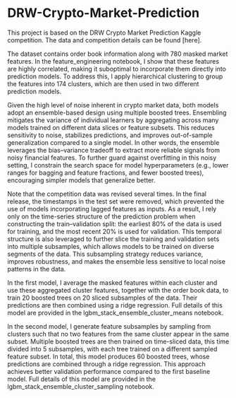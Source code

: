 # DRW-Crypto-Market-Prediction
This project is based on the DRW Crypto Market Prediction Kaggle competition. The data and competition details can be found [here].

The dataset contains order book information along with 780 masked market features. In the feature_engineering notebook, I show that these features are highly correlated, making it suboptimal to incorporate them directly into prediction models. To address this, I apply hierarchical clustering to group the features into 174 clusters, which are then used in two different prediction models.

Given the high level of noise inherent in crypto market data, both models adopt an ensemble-based design using multiple boosted trees. Ensembling mitigates the variance of individual learners by aggregating across many models trained on different data slices or feature subsets. This reduces sensitivity to noise, stabilizes predictions, and improves out-of-sample generalization compared to a single model. In other words, the ensemble leverages the bias–variance tradeoff to extract more reliable signals from noisy financial features. To further guard against overfitting in this noisy setting, I constrain the search space for model hyperparameters (e.g., lower ranges for bagging and feature fractions, and fewer boosted trees), encouraging simpler models that generalize better.

Note that the competition data was revised several times. In the final release, the timestamps in the test set were removed, which prevented the use of models incorporating lagged features as inputs. As a result, I rely only on the time-series structure of the prediction problem when constructing the train–validation split: the earliest 80% of the data is used for training, and the most recent 20% is used for validation. This temporal structure is also leveraged to further slice the training and validation sets into multiple subsamples, which allows models to be trained on diverse segments of the data. This subsampling strategy reduces variance, improves robustness, and makes the ensemble less sensitive to local noise patterns in the data.

In the first model, I average the masked features within each cluster and use these aggregated cluster features, together with the order book data, to train 20 boosted trees on 20 sliced subsamples of the data. Their predictions are then combined using a ridge regression. Full details of this model are provided in the lgbm_stack_ensemble_cluster_means notebook.

In the second model, I generate feature subsamples by sampling from clusters such that no two features from the same cluster appear in the same subset. Multiple boosted trees are then trained on time-sliced data, this time divided into 5 subsamples, with each tree trained on a different sampled feature subset. In total, this model produces 60 boosted trees, whose predictions are combined through a ridge regression. This approach achieves better validation performance compared to the first baseline model. Full details of this model are provided in the lgbm_stack_ensemble_cluster_sampling notebook.
